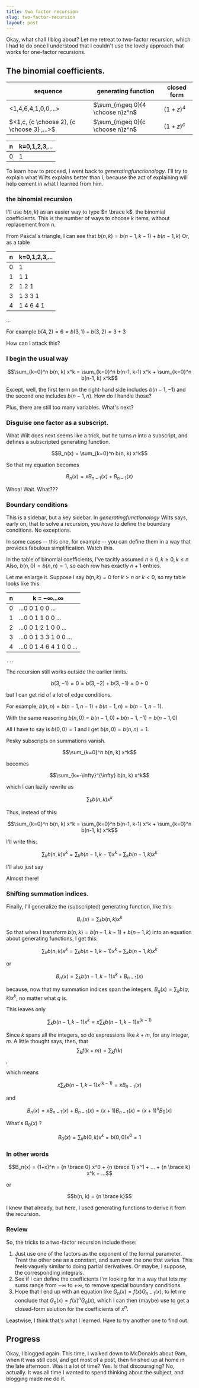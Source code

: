 ```yaml
---
title: two factor recursion
slug: two-factor-recursion
layout: post
---
```


Okay, what shall I blog about? Let me retreat to two-factor recursion,
which I had to do once I understood that I couldn't use the lovely approach
that works for one-factor recursions.

## The binomial coefficients.

| sequence | generating function | closed form |
| -------- | ------------------- | ----------- |
|<1,4,6,4,1,0,0,...> | $\sum_{n\geq 0}{4 \choose n}z^n$ | $(1+z)^4$ |
|$<1,c, {c \choose 2}, {c \choose 3} ,...>$| $\sum_{n\geq 0}{c \choose n}z^n$ | $(1+z)^c$ |



| n | k=0,1,2,3,... |
| - | ------------- |
| 0 | 1 |

To learn how to proceed, I went back to *generatingfunctionology*.
I'll try to explain what Wilts explains better than I,
because the act of explaining will help cement in what I learned from him.

### the binomial recursion

I'll use $b(n, k)$ as an easier way to type $n \brace k$, the binomial coefficients.
This is the number of ways to choose $k$ items, without replacement from $n$.

From Pascal's triangle, I can see that $b(n, k) = b(n-1, k-1) + b(n-1, k)$
Or, as a table

| n | k=0,1,2,3,... |
| - | ------------- |
| 0 | 1 |
| 1 | 1 1 |
| 2 | 1 2 1 |
| 3 | 1 3 3 1 |
| 4 | 1 4 6 4 1 |

...

For example $b(4, 2) = 6 = b(3,1) + b(3,2) = 3 + 3$

How can I attack this?

### I begin the usual way

$$\sum_{k=0}^n b(n, k) x^k = \sum_{k=0}^n b(n-1, k-1) x^k + \sum_{k=0}^n b(n-1, k) x^k$$

Except, well, the first term on the right-hand side includes $b(n-1, -1)$ and the second one includes $b(n-1, n)$. How do I handle those?

Plus, there are still too many variables. What's next?

### Disguise one factor as a subscript.
What Wilt does next seems like a trick, but he turns $n$ into a subscript,
and defines a subscripted generating function.

$$B_n(x) = \sum_{k=0}^n b(n, k) x^k$$

So that my equation becomes

$$B_n(x) = x B_{n-1}(x) + B_{n-1}(x)$$

Whoa! Wait. What???

### Boundary conditions

This is a sidebar, but a key sidebar. In *generatingfunctionology* Wilts says, early on, 
that to solve a recursion, you *have* to define the boundary conditions. No exceptions.

In some cases -- this one, for example -- you can define them
in a way that provides fabulous simplification.
Watch this.

In the table of binomial coefficients, I've tacitly assumed $n \geq 0, k \geq 0, k \leq n$
Also, $b(n, 0) = b(n, n) = 1$, so each row has exactly $n+1$ entries.

Let me enlarge it.  Suppose I say $b(n, k) = 0$ for $k>n$ or $k<0$, so my table looks like this:

 |n| k = $-\infty ... \infty$ |
 |--|------------|
 | 0 | ...0 0 1 0 0 ...|
 | 1 | ...0 0 1 1 0 0 ...|
 | 2 | ...0 0 1 2 1 0 0 ... |
 | 3 | ...0 0 1 3 3 1 0 0 ... |
 | 4 | ...0 0 1 4 6 4 1 0 0 ... |
    ...

The recursion still works outside the earlier limits.

$$b(3, -1) = 0 = b(3, -2) + b(3, -1) = 0 + 0$$

but I can get rid of a lot of edge conditions.

For example, $b(n, n) = b(n-1, n-1) + b(n-1, n) = b(n-1, n-1)$.

With the same reasoning $b(n,0) = b(n-1, 0) + b(n-1, -1) = b(n-1, 0)$

All I have to say is $b(0, 0) = 1$ and I get $b(n, 0) = b(n, n) = 1$.

Pesky subscripts on summations vanish.

$$\sum_{k=0}^n b(n, k) x^k$$

becomes

$$\sum_{k=-\infty}^{\infty} b(n, k) x^k$$

which I can lazily rewrite as

$$\sum_k b(n,k) x^k$$

Thus, instead of this:

$$\sum_{k=0}^n b(n, k) x^k = \sum_{k=0}^n b(n-1, k-1) x^k + \sum_{k=0}^n b(n-1, k) x^k$$

I'll write this:

$$\sum_k b(n, k) x^k = \sum_k b(n-1, k-1) x^k + \sum_k b(n-1, k) x^k$$

I'll also just say

Almost there!

### Shifting summation indices.
Finally, I'll generalize the (subscripted) generating function, like this:

$$B_n(x) = \sum_k b(n, k) x^k$$

So that when I transform $b(n, k) = b(n-1, k-1) + b(n-1, k)$ into an equation about generating functions, I get this: 

$$\sum_k b(n, k) x^k = \sum_k b(n-1, k-1) x^k + \sum_k b(n-1, k) x^k$$

or

$$B_n(x) = \sum_k b(n-1, k-1) x^k + B_{n-1}(x)$$

because, now that my summation indices span the integers, $B_q(x) = \sum_k b(q, k) x^k$, no matter what $q$ is.

This leaves only 

$$\sum_k b(n-1, k-1) x^k = x\sum_k b(n-1, k-1) x^(k-1)$$

Since $k$ spans all the integers, so do expressions like $k+m$, for any integer, $m$.
A little thought says, then, that
$$\sum_k f(k+m) = \sum_k f(k)$$,

which means

$$x\sum_k b(n-1, k-1) x^(k-1) = xB_{n-1}(x)$$

and

$$B_n(x) = xB_{n-1}(x) + B_{n-1}(x) = (x+1)B_{n-1}(x) = (x+1)^nB_0(x)$$

What's $B_0(x)$ ?

$$B_0(x) = \sum_k b(0,k) x^k = b(0,0) x^0 = 1$$

### In other words

$$B_n(x) = (1+x)^n = {n \brace 0} x^0 + {n \brace 1} x^1 + ... + {n \brace k} x^k + ...$$

or 

$$b(n, k) = {n \brace k}$$

I knew that already, but here, I used generating functions to derive it from the recursion.

### Review
So, the tricks to a two-factor recursion include these:

1) Just use one of the factors as the exponent of the formal parameter. Treat the other one as a constant, and sum over the one that varies. This feels vaguely similar to doing partial derivatives. Or maybe, I suppose, the corresponding integrals.
1) See if I can define the coefficients I'm looking for in a way that lets my sums
range from $-\infty$ to $+\infty$, to remove special boundary conditions.
1) Hope that I end up with an equation like $G_n(x) = f(x) G_{n-1}(x)$, to let me conclude that $G_n(x) = f(x)^n G_0(x)$, which I can then (maybe) use to get a closed-form solution for the coefficients of $x^n$.

Leastwise, I think that's what I learned. Have to try another one to find out.

## Progress

Okay, I blogged again. This time, I walked down to McDonalds about 9am, when it was still cool, and got most of a post, then finished up at home in the late afternoon.
Was it a lot of time? Yes. Is that discouraging? No, actually. It was all time I wanted to spend thinking about the subject, and blogging made me do it.
